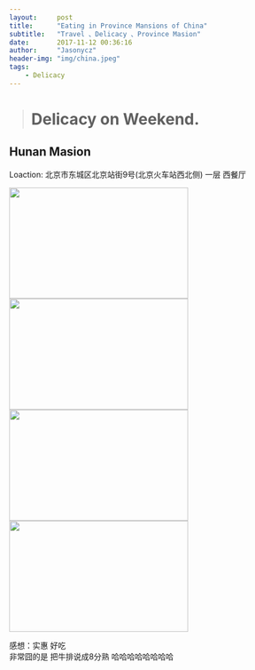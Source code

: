 ```yaml
---
layout:     post
title:      "Eating in Province Mansions of China"
subtitle:   "Travel 、Delicacy 、Province Masion"
date:       2017-11-12 00:36:16
author:     "Jasonycz"
header-img: "img/china.jpeg"
tags:
    - Delicacy
---
```


<style type="text/css">
    .img {
    	width:80%;
    	height: 200px;
    }

</style>

> # Delicacy on Weekend.


## Hunan Masion

Loaction: 北京市东城区北京站街9号(北京火车站西北侧) 一层 西餐厅


<img class='img' src="http://ovqrdbvl4.bkt.clouddn.com/7d18339a03907b65e70221429414f0c3">
<img class='img' src="http://ovqrdbvl4.bkt.clouddn.com/53e5b9cee5d2fd3e27274a10a9e74b4a">
<img class='img' src="http://ovqrdbvl4.bkt.clouddn.com/43d134ba03375d26fd123615af1ce7e1">
<img class='img' src="http://ovqrdbvl4.bkt.clouddn.com/e94227093c91d0ac62886ac3b96c2da4">

感想：实惠 好吃  
非常囧的是 把牛排说成8分熟 哈哈哈哈哈哈哈哈